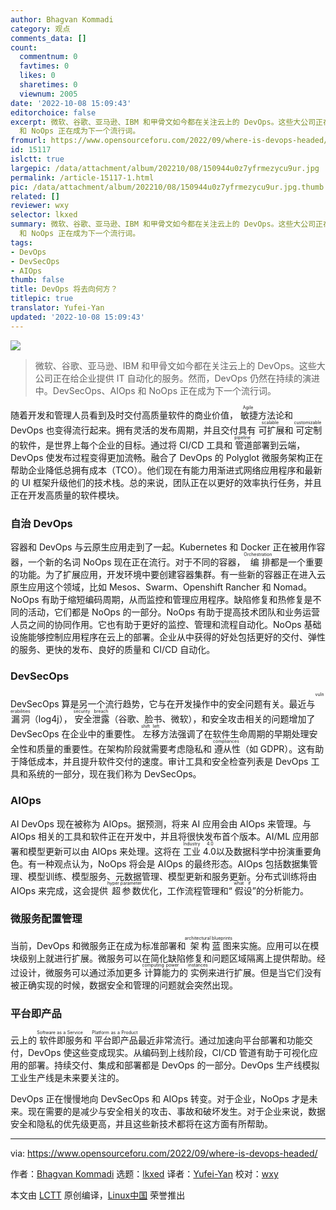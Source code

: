 ```yaml
---
author: Bhagvan Kommadi
category: 观点
comments_data: []
count:
  commentnum: 0
  favtimes: 0
  likes: 0
  sharetimes: 0
  viewnum: 2005
date: '2022-10-08 15:09:43'
editorchoice: false
excerpt: 微软、谷歌、亚马逊、IBM 和甲骨文如今都在关注云上的 DevOps。这些大公司正在给企业提供 IT 自动化的服务。然而，DevOps 仍然在持续的演进中。DevSecOps、AIOps
  和 NoOps 正在成为下一个流行词。
fromurl: https://www.opensourceforu.com/2022/09/where-is-devops-headed/
id: 15117
islctt: true
largepic: /data/attachment/album/202210/08/150944u0z7yfrmezycu9ur.jpg
permalink: /article-15117-1.html
pic: /data/attachment/album/202210/08/150944u0z7yfrmezycu9ur.jpg.thumb.jpg
related: []
reviewer: wxy
selector: lkxed
summary: 微软、谷歌、亚马逊、IBM 和甲骨文如今都在关注云上的 DevOps。这些大公司正在给企业提供 IT 自动化的服务。然而，DevOps 仍然在持续的演进中。DevSecOps、AIOps
  和 NoOps 正在成为下一个流行词。
tags:
- DevOps
- DevSecOps
- AIOps
thumb: false
title: DevOps 将去向何方？
titlepic: true
translator: Yufei-Yan
updated: '2022-10-08 15:09:43'
---
```


![](/data/attachment/album/202210/08/150944u0z7yfrmezycu9ur.jpg)



> 
> 微软、谷歌、亚马逊、IBM 和甲骨文如今都在关注云上的 DevOps。这些大公司正在给企业提供 IT 自动化的服务。然而，DevOps 仍然在持续的演进中。DevSecOps、AIOps 和 NoOps 正在成为下一个流行词。
> 
> 
> 


随着开发和管理人员看到及时交付高质量软件的商业价值，<ruby> 敏捷 <rt>  Agile </rt></ruby>方法论和 DevOps 也变得流行起来。拥有灵活的发布周期，并且交付具有<ruby> 可扩展 <rt>  scalable </rt></ruby>和<ruby> 可定制 <rt>  customizable </rt></ruby>的软件，是世界上每个企业的目标。通过将 CI/CD 工具和<ruby> 管道 <rt>  pipeline </rt></ruby>部署到云端，DevOps 使发布过程变得更加流畅。融合了 DevOps 的 Polyglot 微服务架构正在帮助企业降低总拥有成本（TCO）。他们现在有能力用渐进式网络应用程序和最新的 UI 框架升级他们的技术栈。总的来说，团队正在以更好的效率执行任务，并且正在开发高质量的软件模块。


### 自治 DevOps


容器和 DevOps 与云原生应用走到了一起。Kubernetes 和 Docker 正在被用作容器，一个新的名词 NoOps 现在正在流行。对于不同的容器，<ruby> 编排 <rt>  Orchestration </rt></ruby>都是一个重要的功能。为了扩展应用，开发环境中要创建容器集群。有一些新的容器正在进入云原生应用这个领域，比如 Mesos、Swarm、Openshift Rancher 和 Nomad。NoOps 有助于缩短编码周期，从而监控和管理应用程序。缺陷修复和热修复是不同的活动，它们都是 NoOps 的一部分。NoOps 有助于提高技术团队和业务运营人员之间的协同作用。它也有助于更好的监控、管理和流程自动化。NoOps 基础设施能够控制应用程序在云上的部署。企业从中获得的好处包括更好的交付、弹性的服务、更快的发布、良好的质量和 CI/CD 自动化。


### DevSecOps


DevSecOps 算是另一个流行趋势，它与在开发操作中的安全问题有关。最近与<ruby> 漏洞 <rt>  vulnerabilities </rt></ruby>（log4j），<ruby> 安全泄露 <rt>  security breach </rt></ruby>（谷歌、脸书、微软），和安全攻击相关的问题增加了 DevSecOps 在企业中的重要性。<ruby> 左移 <rt>  shift left </rt></ruby>方法强调了在软件生命周期的早期处理安全性和质量的重要性。在架构阶段就需要考虑隐私和<ruby> 遵从性 <rt>  compliances </rt></ruby>（如 GDPR）。这有助于降低成本，并且提升软件交付的速度。审计工具和安全检查列表是 DevOps 工具和系统的一部分，现在我们称为 DevSecOps。


### AIOps


AI DevOps 现在被称为 AIOps。据预测，将来 AI 应用会由 AIOps 来管理。与 AIOps 相关的工具和软件正在开发中，并且将很快发布首个版本。AI/ML 应用部署和模型更新可以由 AIOps 来处理。这将在<ruby> 工业 4.0 <rt>  Industry 4.0 </rt></ruby> 以及数据科学中扮演重要角色。有一种观点认为，NoOps 将会是 AIOps 的最终形态。AIOps 包括数据集管理、模型训练、模型服务、元数据管理、模型更新和服务更新。分布式训练将由 AIOps 来完成，这会提供<ruby> 超参数 <rt>  hyper parameter </rt></ruby>优化，工作流程管理和“<ruby> 假设 <rt>  what if </rt></ruby>”的分析能力。


### 微服务配置管理


当前，DevOps 和微服务正在成为标准部署和<ruby> 架构蓝图 <rt>  architectural blueprints </rt></ruby>来实施。应用可以在模块级别上就进行扩展。微服务可以在简化缺陷修复和问题区域隔离上提供帮助。经过设计，微服务可以通过添加更多<ruby> 计算能力 <rt>  computing power </rt></ruby>的<ruby> 实例 <rt>  instances </rt></ruby>来进行扩展。但是当它们没有被正确实现的时候，数据安全和管理的问题就会突然出现。


### 平台即产品


云上的<ruby> 软件即服务 <rt>  Software as a Service </rt></ruby>和<ruby> 平台即产品 <rt>  Platform as a Product </rt></ruby>最近非常流行。通过加速向平台部署和功能交付，DevOps 使这些变成现实。从编码到上线阶段，CI/CD 管道有助于可视化应用的部署。持续交付、集成和部署都是 DevOps 的一部分。DevOps 生产线模拟工业生产线是未来要关注的。


DevOps 正在慢慢地向 DevSecOps 和 AIOps 转变。对于企业，NoOps 才是未来。现在需要的是减少与安全相关的攻击、事故和破坏发生。对于企业来说，数据安全和隐私的优先级更高，并且这些新技术都将在这方面有所帮助。




---


via: <https://www.opensourceforu.com/2022/09/where-is-devops-headed/>


作者：[Bhagvan Kommadi](https://www.opensourceforu.com/author/bhagvan-kommadi/) 选题：[lkxed](https://github.com/lkxed) 译者：[Yufei-Yan](https://github.com/Yufei-Yan) 校对：[wxy](https://github.com/wxy)


本文由 [LCTT](https://github.com/LCTT/TranslateProject) 原创编译，[Linux中国](https://linux.cn/) 荣誉推出